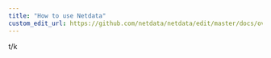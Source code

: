 ```yaml
---
title: "How to use Netdata"
custom_edit_url: https://github.com/netdata/netdata/edit/master/docs/overview/how-to-use-netdata.md
---
```




t/k